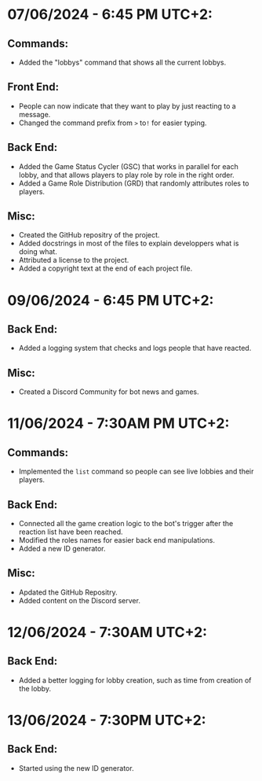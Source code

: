# 07/06/2024 - 6:45 PM UTC+2:
## Commands:
- Added the "lobbys" command that shows all the current lobbys.

## Front End:
- People can now indicate that they want to play by just reacting to a message.
- Changed the command prefix from `>` to`!` for easier typing.

## Back End:
- Added the Game Status Cycler (GSC) that works in parallel for each lobby, and that allows players to play role by role in the right order.
- Added a Game Role Distribution (GRD) that randomly attributes roles to players.

## Misc:
- Created the GitHub repositry of the project.
- Added docstrings in most of the files to explain developpers what is doing what.
- Attributed a license to the project.
- Added a copyright text at the end of each project file.



# 09/06/2024 - 6:45 PM UTC+2:

## Back End:
- Added a logging system that checks and logs people that have reacted.

## Misc:
- Created a Discord Community for bot news and games.



# 11/06/2024 - 7:30AM PM UTC+2:

## Commands:
- Implemented the `list` command so people can see live lobbies and their players.

## Back End:
- Connected all the game creation logic to the bot's trigger after the reaction list have been reached.
- Modified the roles names for easier back end manipulations.
- Added a new ID generator.

## Misc:
- Apdated the GitHub Repositry.
- Added content on the Discord server.




# 12/06/2024 - 7:30AM UTC+2:

## Back End:
- Added a better logging for lobby creation, such as time from creation of the lobby.



# 13/06/2024 - 7:30PM UTC+2:

## Back End:
- Started using the new ID generator.
